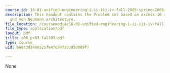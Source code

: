 ```yaml
---
course_id: 16-01-unified-engineering-i-ii-iii-iv-fall-2005-spring-2006
description: This handout contains the Problem set based on excess-16 representation
  and von Neumann architecture.
file_location: /coursemedia/16-01-unified-engineering-i-ii-iii-iv-fall-2005-spring-2006/8a843d3406525fe47694f303a5d009f7_c06_ps03_fall03.pdf
file_type: application/pdf
layout: pdf
title: c06_ps03_fall03.pdf
type: course
uid: 8a843d3406525fe47694f303a5d009f7

---
```

None